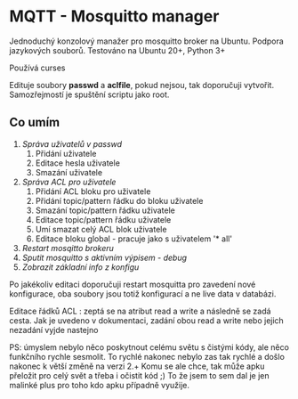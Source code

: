 # MQTT - Mosquitto manager
Jednoduchý konzolový manažer pro mosquitto broker na Ubuntu. Podpora jazykových souborů.
Testováno na Ubuntu 20+, Python 3+

Používá curses

Edituje soubory **passwd** a **aclfile**, pokud nejsou, tak doporučuji vytvořit. Samozřejmostí je spuštění scriptu jako root.

## Co umím
1. *Správa uživatelů v passwd*
    1. Přidání uživatele
    1. Editace hesla uživatele
    1. Smazání uživatele
1. *Správa ACL pro uživatele*
    1. Přidání ACL bloku pro uživatele
    1. Přidání topic/pattern řádku do bloku uživatele
    1. Smazání topic/pattern řádku uživatele
    1. Editace topic/pattern řádku uživatele
    1. Umí smazat celý ACL blok uživatele
    1. Editace bloku global - pracuje jako s uživatelem '* all'
1. *Restart mosqitto brokeru*
1. *Sputit mosquitto s aktivním výpisem - debug*
1. *Zobrazit základní info z konfigu*

Po jakékoliv editaci doporučuji restart mosquitta pro zavedení nové konfigurace, oba soubory jsou totiž konfigurací a ne live data v databázi.

Editace řádků ACL : zeptá se na atribut read a write a následně se zadá cesta. Jak je uvedeno v dokumentaci, zadání obou read a write nebo jejich nezadání vyjde nastejno

PS: úmyslem nebylo něco poskytnout celému světu s čistými kódy, ale něco funkčního rychle sesmolit. To rychlé nakonec nebylo zas tak rychlé a došlo nakonec k větší změně na verzi 2.+ Komu se ale chce, tak může apku přeložit pro celý svět a třeba i očistit kód ;) To že jsem to sem dal je jen malinké plus pro toho kdo apku případně využije.